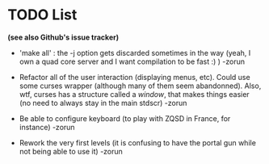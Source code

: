 # TODO List
**(see also Github's issue tracker)**

 - 'make all' : the -j option gets discarded sometimes in the way (yeah, I own a quad core server and I want compilation to be fast :) ) -zorun

 - Refactor all of the user interaction (displaying menus, etc). Could use some curses wrapper (although many of them seem abandonned). Also, wtf, curses has a structure called a *window*, that makes things easier (no need to always stay in the main stdscr) -zorun

 - Be able to configure keyboard (to play with ZQSD in France, for instance) -zorun

 - Rework the very first levels (it is confusing to have the portal gun while not being able to use it) -zorun
